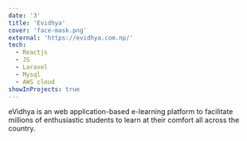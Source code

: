 ```yaml
---
date: '3'
title: 'Evidhya'
cover: 'face-mask.png'
external: 'https://evidhya.com.np/'
tech:
  - Reactjs
  - JS
  - Laravel
  - Mysql
  - AWS cloud
showInProjects: true
---
```


eVidhya is an web application-based e-learning platform to facilitate millions of enthusiastic students to learn at their comfort all across the country.

